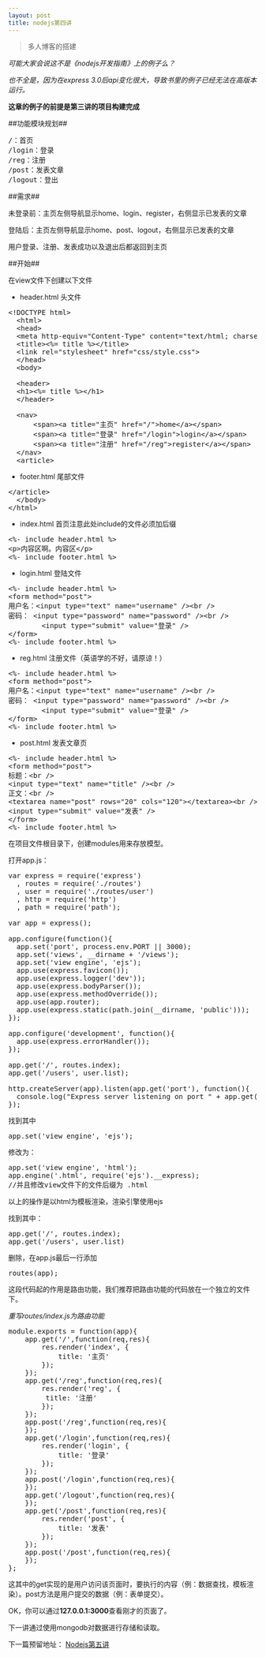 ```yaml
---
layout: post
title: nodejs第四讲
---
```


> 多人博客的搭建

*可能大家会说这不是《nodejs开发指南》上的例子么？*

*也不全是，因为在express 3.0后api变化很大，导致书里的例子已经无法在高版本运行。*

**这章的例子的前提是第三讲的项目构建完成**

##功能模块规划##

<pre>
/：首页
/login：登录
/reg：注册
/post：发表文章
/logout：登出
</pre>

##需求##

未登录前：主页左侧导航显示home、login、register，右侧显示已发表的文章

登陆后：主页左侧导航显示home、post、logout，右侧显示已发表的文章

用户登录、注册、发表成功以及退出后都返回到主页

##开始##

在view文件下创建以下文件

+ header.html 头文件
<pre>
&lt;!DOCTYPE html&gt;
  &lt;html&gt;
  &lt;head&gt;
  &lt;meta http-equiv="Content-Type" content="text/html; charset=UTF-8"&gt;
  &lt;title&gt;&lt;%= title %&gt;&lt;/title&gt;
  &lt;link rel="stylesheet" href="css/style.css"&gt;
  &lt;/head&gt;
  &lt;body&gt;

  &lt;header&gt;
  &lt;h1&gt;&lt;%= title %&gt;&lt;/h1&gt;
  &lt;/header&gt;

  &lt;nav&gt;
      &lt;span&gt;&lt;a title="主页" href="/"&gt;home&lt;/a&gt;&lt;/span&gt;
      &lt;span&gt;&lt;a title="登录" href="/login"&gt;login&lt;/a&gt;&lt;/span&gt;
      &lt;span&gt;&lt;a title="注册" href="/reg"&gt;register&lt;/a&gt;&lt;/span&gt;
  &lt;/nav&gt;
  &lt;article&gt;
</pre>
+ footer.html 尾部文件
<pre>
&lt;/article&gt;
  &lt;/body&gt;
&lt;/html&gt;
</pre>
+ index.html 首页注意此处include的文件必须加后缀
<pre>
&lt;%- include header.html %&gt;
&lt;p&gt;内容区啊。内容区&lt;/p&gt;
&lt;%- include footer.html %&gt;
</pre>
+ login.html 登陆文件
<pre>
&lt;%- include header.html %&gt;
&lt;form method="post"&gt;
用户名：&lt;input type="text" name="username" /&gt;&lt;br /&gt;
密码： &lt;input type="password" name="password" /&gt;&lt;br /&gt;
        &lt;input type="submit" value="登录" /&gt;
&lt;/form&gt;
&lt;%- include footer.html %&gt;
</pre>
+ reg.html 注册文件（英语学的不好，请原谅！）
<pre>
&lt;%- include header.html %&gt;
&lt;form method="post"&gt;
用户名：&lt;input type="text" name="username" /&gt;&lt;br /&gt;
密码： &lt;input type="password" name="password" /&gt;&lt;br /&gt;
        &lt;input type="submit" value="登录" /&gt;
&lt;/form&gt;
&lt;%- include footer.html %&gt;
</pre>
+ post.html 发表文章页
<pre>
&lt;%- include header.html %&gt;
&lt;form method="post"&gt;
标题：&lt;br /&gt;
&lt;input type="text" name="title" /&gt;&lt;br /&gt;
正文：&lt;br /&gt;
&lt;textarea name="post" rows="20" cols="120"&gt;&lt;/textarea&gt;&lt;br /&gt;
&lt;input type="submit" value="发表" /&gt;
&lt;/form&gt;
&lt;%- include footer.html %&gt;
</pre>

在项目文件根目录下，创建modules用来存放模型。

打开app.js：

<pre>
var express = require('express')
  , routes = require('./routes')
  , user = require('./routes/user')
  , http = require('http')
  , path = require('path');

var app = express();

app.configure(function(){
  app.set('port', process.env.PORT || 3000);
  app.set('views', __dirname + '/views');
  app.set('view engine', 'ejs');
  app.use(express.favicon());
  app.use(express.logger('dev'));
  app.use(express.bodyParser());
  app.use(express.methodOverride());
  app.use(app.router);
  app.use(express.static(path.join(__dirname, 'public')));
});

app.configure('development', function(){
  app.use(express.errorHandler());
});

app.get('/', routes.index);
app.get('/users', user.list);

http.createServer(app).listen(app.get('port'), function(){
  console.log("Express server listening on port " + app.get('port'));
});
</pre>

找到其中

<pre>
app.set('view engine', 'ejs');
</pre>

修改为：

<pre>
app.set('view engine', 'html');
app.engine('.html', require('ejs').__express);
//并且修改view文件下的文件后缀为 .html
</pre>

以上的操作是以html为模板渲染，渲染引擎使用ejs

找到其中：

<pre>
app.get('/', routes.index);
app.get('/users', user.list)
</pre>

删除，在app.js最后一行添加

<pre>
routes(app);
</pre>

这段代码起的作用是路由功能，我们推荐把路由功能的代码放在一个独立的文件下。

*重写routes/index.js为路由功能*

<pre>
module.exports = function(app){
    app.get('/',function(req,res){
        res.render('index', {
            title: '主页'
        });
    });
    app.get('/reg',function(req,res){
        res.render('reg', {
         title: '注册'
        });
    });
    app.post('/reg',function(req,res){
    });
    app.get('/login',function(req,res){
        res.render('login', {
            title: '登录'
        });
    });
    app.post('/login',function(req,res){
    });
    app.get('/logout',function(req,res){
    });
    app.get('/post',function(req,res){
        res.render('post', {
            title: '发表'
        });
    });
    app.post('/post',function(req,res){
    });
};
</pre>

这其中的get实现的是用户访问该页面时，要执行的内容（例：数据查找，模板渲染）。post方法是用户提交的数据（例：表单提交）。

OK，你可以通过**127.0.0.1:3000**查看刚才的页面了。

下一讲通过使用mongodb对数据进行存储和读取。

下一篇预留地址：
[Nodejs第五讲](http://johnqing.github.io/posts/nodejs-05.html)
